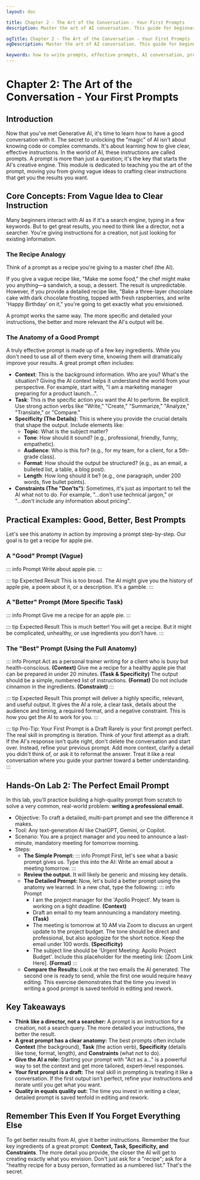 ```yaml
---
layout: doc

title: Chapter 2 - The Art of the Conversation - Your First Prompts
description: Master the art of AI conversation. This guide for beginners teaches how to write effective prompts by breaking down their core anatomy—context, task, specificity—with practical, real-world examples.

ogTitle: Chapter 2 - The Art of the Conversation - Your First Prompts
ogDescription: Master the art of AI conversation. This guide for beginners teaches how to write effective prompts by breaking down their core anatomy—context, task, specificity—with practical, real-world examples.

keywords: how to write prompts, effective prompts, AI conversation, prompt engineering for beginners, prompt anatomy, AI prompts
---
```

# Chapter 2: The Art of the Conversation - Your First Prompts

## Introduction

Now that you've met Generative AI, it's time to learn how to have a good conversation with it. The secret to unlocking the "magic" of AI isn't about knowing code or complex commands. It's about learning how to give clear, effective instructions. In the world of AI, these instructions are called prompts. A prompt is more than just a question; it's the key that starts the AI's creative engine. This module is dedicated to teaching you the art of the prompt, moving you from giving vague ideas to crafting clear instructions that get you the results you want.

## Core Concepts: From Vague Idea to Clear Instruction

Many beginners interact with AI as if it's a search engine, typing in a few keywords. But to get great results, you need to think like a director, not a searcher. You're giving instructions for a creation, not just looking for existing information.

### The Recipe Analogy

Think of a prompt as a recipe you're giving to a master chef (the AI).

If you give a vague recipe like, "Make me some food," the chef might make you anything—a sandwich, a soup, a dessert. The result is unpredictable. However, if you provide a detailed recipe like, "Bake a three-layer chocolate cake with dark chocolate frosting, topped with fresh raspberries, and write 'Happy Birthday' on it," you're going to get exactly what you envisioned.

A prompt works the same way. The more specific and detailed your instructions, the better and more relevant the AI's output will be.

### The Anatomy of a Good Prompt

A truly effective prompt is made up of a few key ingredients. While you don't need to use all of them every time, knowing them will dramatically improve your results. A great prompt often includes:

- **Context**: This is the background information. Who are you? What's the situation? Giving the AI context helps it understand the world from your perspective. For example, start with, "I am a marketing manager preparing for a product launch...".
- **Task**: This is the specific action you want the AI to perform. Be explicit. Use strong action verbs like "Write," "Create," "Summarize," "Analyze," "Translate," or "Compare."
- **Specificity (The Details)**: This is where you provide the crucial details that shape the output. Include elements like:
  - **Topic**: What is the subject matter?
  - **Tone**: How should it sound? (e.g., professional, friendly, funny, empathetic).
  - **Audience**: Who is this for? (e.g., for my team, for a client, for a 5th-grade class).
  - **Format**: How should the output be structured? (e.g., as an email, a bulleted list, a table, a blog post).
  - **Length**: How long should it be? (e.g., one paragraph, under 200 words, five bullet points).
- **Constraints (The "Don'ts")**: Sometimes, it's just as important to tell the AI what not to do. For example, "...don't use technical jargon," or "...don't include any information about pricing".

## Practical Examples: Good, Better, Best Prompts

Let's see this anatomy in action by improving a prompt step-by-step. Our goal is to get a recipe for apple pie.

### A "Good" Prompt (Vague)

::: info Prompt
Write about apple pie.
:::

::: tip Expected Result
This is too broad. The AI might give you the history of apple pie, a poem about it, or a description. It's a gamble.
:::

### A "Better" Prompt (More Specific Task)

::: info Prompt
Give me a recipe for an apple pie.
:::

::: tip Expected Result
This is much better! You will get a recipe. But it might be complicated, unhealthy, or use ingredients you don't have.
:::

### The "Best" Prompt (Using the Full Anatomy)

::: info Prompt
Act as a personal trainer writing for a client who is busy but health-conscious. **(Context)** Give me a recipe for a healthy apple pie that can be prepared in under 20 minutes. **(Task & Specificity)** The output should be a simple, numbered list of instructions. **(Format)** Do not include cinnamon in the ingredients. **(Constraint)**
:::

::: tip Expected Result
This prompt will deliver a highly specific, relevant, and useful output. It gives the AI a role, a clear task, details about the audience and timing, a required format, and a negative constraint. This is how you get the AI to work for you.
:::

::: tip Pro-Tip: Your First Prompt is a Draft
Rarely is your first prompt perfect. The real skill in prompting is iteration. Think of your first attempt as a draft. If the AI's response isn't quite right, don't delete the conversation and start over. Instead, refine your previous prompt. Add more context, clarify a detail you didn't think of, or ask it to reformat the answer. Treat it like a real conversation where you guide your partner toward a better understanding.
:::

## Hands-On Lab 2: The Perfect Email Prompt

In this lab, you'll practice building a high-quality prompt from scratch to solve a very common, real-world problem: **writing a professional email.**

- Objective: To craft a detailed, multi-part prompt and see the difference it makes.
- Tool: Any text-generation AI like ChatGPT, Gemini, or Copilot.
- Scenario: You are a project manager and you need to announce a last-minute, mandatory meeting for tomorrow morning.
- Steps:
  - **The Simple Prompt:**
    ::: info Prompt
    First, let's see what a basic prompt gives us. Type this into the AI: Write an email about a meeting tomorrow.
    :::
  - **Review the output.** It will likely be generic and missing key details.
  - **The Detailed Prompt:** Now, let's build a better prompt using the anatomy we learned. In a new chat, type the following:
    ::: info Prompt
    - I am the project manager for the 'Apollo Project'. My team is working on a tight deadline. **(Context)**
    - Draft an email to my team announcing a mandatory meeting. **(Task)**
    - The meeting is tomorrow at 10 AM via Zoom to discuss an urgent update to the project budget. The tone should be direct and professional, but also apologize for the short notice. Keep the email under 100 words. **(Specificity)**
    - The subject line should be 'Urgent Meeting: Apollo Project Budget'. Include this placeholder for the meeting link: [Zoom Link Here]. **(Format)**
      :::
  - **Compare the Results:** Look at the two emails the AI generated. The second one is ready to send, while the first one would require heavy editing. This exercise demonstrates that the time you invest in writing a good prompt is saved tenfold in editing and rework.

## Key Takeaways

- **Think like a director, not a searcher:** A prompt is an instruction for a creation, not a search query. The more detailed your instructions, the better the result.
- **A great prompt has a clear anatomy:** The best prompts often include **Context** (the background), **Task** (the action verb), **Specificity** (details like tone, format, length), and **Constraints** (what *not* to do).
- **Give the AI a role:** Starting your prompt with "Act as a..." is a powerful way to set the context and get more tailored, expert-level responses.
- **Your first prompt is a draft:** The real skill in prompting is treating it like a conversation. If the first output isn't perfect, refine your instructions and iterate until you get what you want.
- **Quality in equals quality out:** The time you invest in writing a clear, detailed prompt is saved tenfold in editing and rework.

## Remember This Even If You Forget Everything Else

To get better results from AI, give it better instructions. Remember the four key ingredients of a great prompt: **Context, Task, Specificity, and Constraints**. The more detail you provide, the closer the AI will get to creating exactly what you envision. Don't just ask for a "recipe"; ask for a "healthy recipe for a busy person, formatted as a numbered list." That's the secret.
